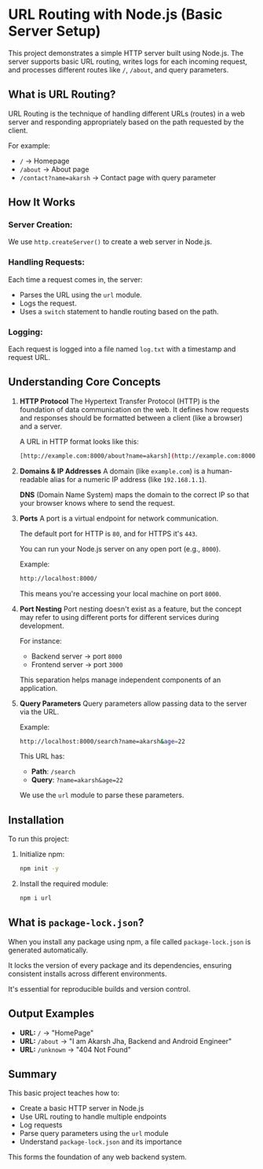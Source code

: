 # URL Routing with Node.js (Basic Server Setup)

This project demonstrates a simple HTTP server built using Node.js. The server supports basic URL routing, writes logs for each incoming request, and processes different routes like `/`, `/about`, and query parameters.

## What is URL Routing?

URL Routing is the technique of handling different URLs (routes) in a web server and responding appropriately based on the path requested by the client.

For example:
- `/` → Homepage
- `/about` → About page
- `/contact?name=akarsh` → Contact page with query parameter

## How It Works

### Server Creation:
We use `http.createServer()` to create a web server in Node.js.

### Handling Requests:
Each time a request comes in, the server:
- Parses the URL using the `url` module.
- Logs the request.
- Uses a `switch` statement to handle routing based on the path.

### Logging:
Each request is logged into a file named `log.txt` with a timestamp and request URL.

## Understanding Core Concepts

1.  **HTTP Protocol**
    The Hypertext Transfer Protocol (HTTP) is the foundation of data communication on the web. It defines how requests and responses should be formatted between a client (like a browser) and a server.

    A URL in HTTP format looks like this:
    ```bash
    [http://example.com:8000/about?name=akarsh](http://example.com:8000/about?name=akarsh)
    ```

2.  **Domains & IP Addresses**
    A domain (like `example.com`) is a human-readable alias for a numeric IP address (like `192.168.1.1`).

    **DNS** (Domain Name System) maps the domain to the correct IP so that your browser knows where to send the request.

3.  **Ports**
    A port is a virtual endpoint for network communication.

    The default port for HTTP is `80`, and for HTTPS it's `443`.

    You can run your Node.js server on any open port (e.g., `8000`).

    Example:
    ```bash
    http://localhost:8000/
    ```
    This means you're accessing your local machine on port `8000`.

4.  **Port Nesting**
    Port nesting doesn't exist as a feature, but the concept may refer to using different ports for different services during development.

    For instance:
    - Backend server → port `8000`
    - Frontend server → port `3000`

    This separation helps manage independent components of an application.

5.  **Query Parameters**
    Query parameters allow passing data to the server via the URL.

    Example:
    ```bash
    http://localhost:8000/search?name=akarsh&age=22
    ```
    This URL has:
    - **Path**: `/search`
    - **Query**: `?name=akarsh&age=22`

    We use the `url` module to parse these parameters.

## Installation

To run this project:

1.  Initialize npm:
    ```bash
    npm init -y
    ```
2.  Install the required module:
    ```bash
    npm i url
    ```

## What is `package-lock.json`?

When you install any package using npm, a file called `package-lock.json` is generated automatically.

It locks the version of every package and its dependencies, ensuring consistent installs across different environments.

It's essential for reproducible builds and version control.

## Output Examples

-   **URL:** `/` → "HomePage"
-   **URL:** `/about` → "I am Akarsh Jha, Backend and Android Engineer"
-   **URL:** `/unknown` → "404 Not Found"

## Summary

This basic project teaches how to:
-   Create a basic HTTP server in Node.js
-   Use URL routing to handle multiple endpoints
-   Log requests
-   Parse query parameters using the `url` module
-   Understand `package-lock.json` and its importance

This forms the foundation of any web backend system.
